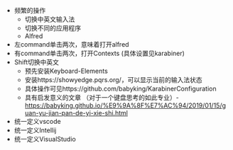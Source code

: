 * 频繁的操作
  * 切换中英文输入法
  * 切换不同的应用程序
  * Alfred
* 左command单击两次，意味着打开alfred
* 有command单击两次，打开Contexts (具体设置见karabiner)
* Shift切换中英文
  * 预先安装Keyboard-Elements
  * 安装https://showyedge.pqrs.org/，可以显示当前的输入法状态
  * 具体操作可见https://github.com/babyking/KarabinerConfiguration
  * 具有启发意义的文章 （对于一个键盘思考的如此专业）- https://babyking.github.io/%E9%9A%8F%E7%AC%94/2019/01/15/guan-yu-jian-pan-de-yi-xie-shi.html
* 统一定义vscode
* 统一定义Intellij
* 统一定义VisualStudio
